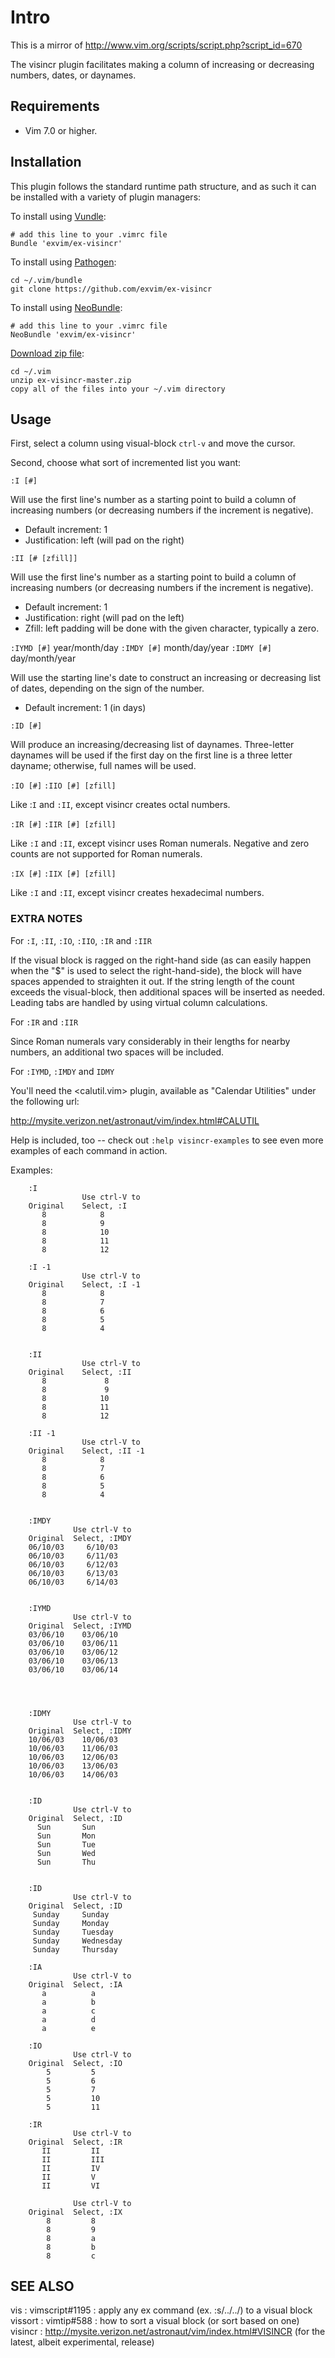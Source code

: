 # Intro

This is a mirror of http://www.vim.org/scripts/script.php?script_id=670

The visincr plugin facilitates making a column of increasing or decreasing
numbers, dates, or daynames.

## Requirements

- Vim 7.0 or higher.

## Installation

This plugin follows the standard runtime path structure, and as such it can 
be installed with a variety of plugin managers:
    
To install using [Vundle](https://github.com/gmarik/vundle):

    # add this line to your .vimrc file
    Bundle 'exvim/ex-visincr'

To install using [Pathogen](https://github.com/tpope/vim-pathogen):

    cd ~/.vim/bundle
    git clone https://github.com/exvim/ex-visincr

To install using [NeoBundle](https://github.com/Shougo/neobundle.vim):

    # add this line to your .vimrc file
    NeoBundle 'exvim/ex-visincr'

[Download zip file](https://github.com/exvim/ex-visincr/archive/master.zip):

    cd ~/.vim
    unzip ex-visincr-master.zip
    copy all of the files into your ~/.vim directory

## Usage

First, select a column using visual-block `ctrl-v` and move the cursor.

Second, choose what sort of incremented list you want:

`:I [#]`  

Will use the first line's number as a starting point to build a column 
of increasing numbers (or decreasing numbers if the increment is negative).

- Default increment: 1
- Justification: left (will pad on the right)

`:II [# [zfill]]`  

Will use the first line's number as a starting point to build a column 
of increasing numbers (or decreasing numbers if the increment is negative).

- Default increment: 1
- Justification: right (will pad on the left)
- Zfill: left padding will be done with the given character, typically a zero.

`:IYMD [#]`    year/month/day
`:IMDY [#]`    month/day/year
`:IDMY [#]`    day/month/year

Will use the starting line's date to construct an increasing
or decreasing list of dates, depending on the sign of the
number.

- Default increment: 1 (in days)

`:ID [#]` 

Will produce an increasing/decreasing list of daynames. Three-letter 
daynames will be used if the first day on the first line is a three letter 
dayname; otherwise, full names will be used.

`:IO [#]`
`:IIO [#] [zfill]`

Like :`I` and `:II`, except visincr creates octal numbers.

`:IR [#]`
`:IIR [#] [zfill]`

Like `:I` and `:II`, except visincr uses Roman numerals. Negative and
zero counts are not supported for Roman numerals.

`:IX [#]`
`:IIX [#] [zfill]`

Like `:I` and `:II`, except visincr creates hexadecimal numbers.

### EXTRA NOTES

For `:I`, `:II`, `:IO`, `:IIO`, `:IR` and `:IIR`

If the visual block is ragged on the right-hand side (as can
easily happen when the "$" is used to select the right-hand-side), 
the block will have spaces appended to straighten it out.  If the string 
length of the count exceeds the visual-block, then additional spaces will be inserted as
needed.  Leading tabs are handled by using virtual column calculations.

For `:IR` and `:IIR`

Since Roman numerals vary considerably in their lengths for
nearby numbers, an additional two spaces will be included.

For `:IYMD`, `:IMDY` and `IDMY`

You'll need the <calutil.vim> plugin, available as
"Calendar Utilities" under the following url:

http://mysite.verizon.net/astronaut/vim/index.html#CALUTIL

Help is included, too -- check out  `:help visincr-examples` to see
even more examples of each command in action.

Examples:

        :I
                    Use ctrl-V to
        Original    Select, :I
           8            8
           8            9
           8            10
           8            11
           8            12

        :I -1
                    Use ctrl-V to
        Original    Select, :I -1
           8            8
           8            7
           8            6
           8            5
           8            4


        :II
                    Use ctrl-V to
        Original    Select, :II
           8             8
           8             9
           8            10
           8            11
           8            12

        :II -1
                    Use ctrl-V to
        Original    Select, :II -1
           8            8
           8            7
           8            6
           8            5
           8            4


        :IMDY
                  Use ctrl-V to
        Original  Select, :IMDY
        06/10/03     6/10/03
        06/10/03     6/11/03
        06/10/03     6/12/03
        06/10/03     6/13/03
        06/10/03     6/14/03


        :IYMD
                  Use ctrl-V to
        Original  Select, :IYMD
        03/06/10    03/06/10
        03/06/10    03/06/11
        03/06/10    03/06/12
        03/06/10    03/06/13
        03/06/10    03/06/14




        :IDMY
                  Use ctrl-V to
        Original  Select, :IDMY
        10/06/03    10/06/03
        10/06/03    11/06/03
        10/06/03    12/06/03
        10/06/03    13/06/03
        10/06/03    14/06/03


        :ID
                  Use ctrl-V to
        Original  Select, :ID
          Sun       Sun
          Sun       Mon
          Sun       Tue
          Sun       Wed
          Sun       Thu


        :ID
                  Use ctrl-V to
        Original  Select, :ID
         Sunday     Sunday
         Sunday     Monday
         Sunday     Tuesday
         Sunday     Wednesday
         Sunday     Thursday

        :IA
                  Use ctrl-V to
        Original  Select, :IA
           a          a
           a          b
           a          c
           a          d
           a          e

        :IO
                  Use ctrl-V to
        Original  Select, :IO
            5         5 
            5         6 
            5         7 
            5         10
            5         11

        :IR
                  Use ctrl-V to
        Original  Select, :IR
           II         II
           II         III
           II         IV
           II         V 
           II         VI

                  Use ctrl-V to
        Original  Select, :IX
            8         8
            8         9
            8         a
            8         b
            8         c

## SEE ALSO

vis     : vimscript#1195 : apply any ex command (ex. :s/../../) to a visual block
vissort : vimtip#588     : how to sort a visual block (or sort based on one)
visincr : http://mysite.verizon.net/astronaut/vim/index.html#VISINCR (for the latest, albeit experimental, release)
